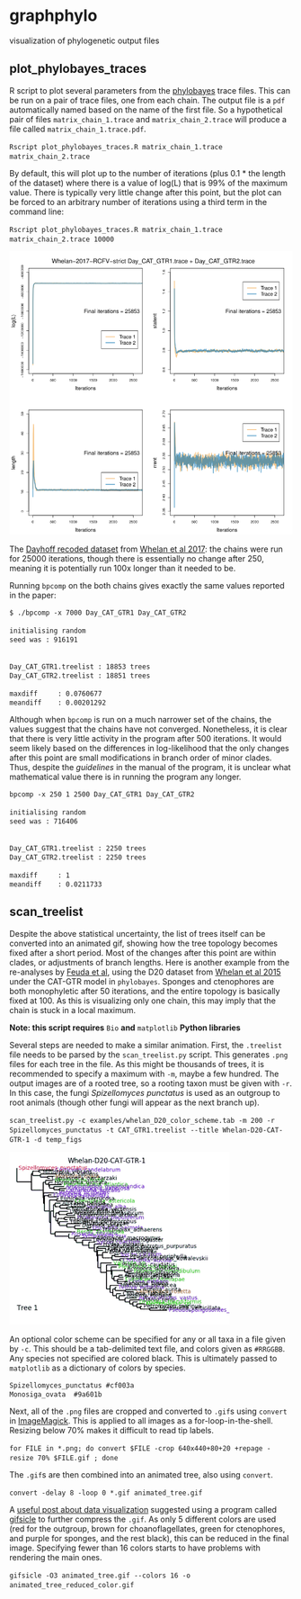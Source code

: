 # graphphylo
visualization of phylogenetic output files

## plot_phylobayes_traces
R script to plot several parameters from the [phylobayes](https://github.com/bayesiancook/pbmpi) trace files. This can be run on a pair of trace files, one from each chain. The output file is a `pdf` automatically named based on the name of the first file. So a hypothetical pair of files `matrix_chain_1.trace` and `matrix_chain_2.trace` will produce a file called `matrix_chain_1.trace.pdf`.

`Rscript plot_phylobayes_traces.R matrix_chain_1.trace matrix_chain_2.trace`

By default, this will plot up to the number of iterations (plus 0.1 * the length of the dataset) where there is a value of log(L) that is 99% of the maximum value. There is typically very little change after this point, but the plot can be forced to an arbitrary number of iterations using a third term in the command line:

`Rscript plot_phylobayes_traces.R matrix_chain_1.trace matrix_chain_2.trace 10000`

![Day_CAT_GTR1.trace.png](https://github.com/wrf/graphphylo/blob/master/examples/Day_CAT_GTR1.trace.png)

The [Dayhoff recoded dataset](https://bitbucket.org/bzxdp/feuda_et_al_2017) from [Whelan et al 2017](https://www.nature.com/articles/s41559-017-0331-3): the chains were run for 25000 iterations, though there is essentially no change after 250, meaning it is potentially run 100x longer than it needed to be.

Running `bpcomp` on the both chains gives exactly the same values reported in the paper:

```
$ ./bpcomp -x 7000 Day_CAT_GTR1 Day_CAT_GTR2

initialising random
seed was : 916191


Day_CAT_GTR1.treelist : 18853 trees
Day_CAT_GTR2.treelist : 18851 trees

maxdiff     : 0.0760677
meandiff    : 0.00201292
```

Although when `bpcomp` is run on a much narrower set of the chains, the values suggest that the chains have not converged. Nonetheless, it is clear that there is very little activity in the program after 500 iterations. It would seem likely based on the differences in log-likelihood that the only changes after this point are small modifications in branch order of minor clades. Thus, despite the _guidelines_ in the manual of the program, it is unclear what mathematical value there is in running the program any longer.

```
bpcomp -x 250 1 2500 Day_CAT_GTR1 Day_CAT_GTR2

initialising random
seed was : 716406


Day_CAT_GTR1.treelist : 2250 trees
Day_CAT_GTR2.treelist : 2250 trees

maxdiff     : 1
meandiff    : 0.0211733
```

## scan_treelist
Despite the above statistical uncertainty, the list of trees itself can be converted into an animated gif, showing how the tree topology becomes fixed after a short period. Most of the changes after this point are within clades, or adjustments of branch lengths. Here is another example from the re-analyses by [Feuda et al](https://bitbucket.org/bzxdp/feuda_et_al_2017), using the D20 dataset from [Whelan et al 2015](https://figshare.com/articles/Error_signal_and_the_placement_of_Ctenophora_sister_to_all_other_animals/1334306) under the CAT-GTR model in `phylobayes`. Sponges and ctenophores are both monophyletic after 50 iterations, and the entire topology is basically fixed at 100. As this is visualizing only one chain, this may imply that the chain is stuck in a local maximum.

**Note: this script requires** `Bio` **and** `matplotlib` **Python libraries**

Several steps are needed to make a similar animation. First, the `.treelist` file needs to be parsed by the `scan_treelist.py` script. This generates `.png` files for each tree in the file. As this might be thousands of trees, it is recommended to specify a maximum with `-m`, maybe a few hundred. The output images are of a rooted tree, so a rooting taxon must be given with `-r`. In this case, the fungi *Spizellomyces punctatus* is used as an outgroup to root animals (though other fungi will appear as the next branch up).

`scan_treelist.py -c examples/whelan_D20_color_scheme.tab -m 200 -r Spizellomyces_punctatus -t CAT_GTR1.treelist --title Whelan-D20-CAT-GTR-1 -d temp_figs`

![whelan_D20_CAT-GTR-1_animated_reduced.gif](https://github.com/wrf/graphphylo/blob/master/examples/whelan_D20_CAT-GTR-1_animated_reduced.gif)

An optional color scheme can be specified for any or all taxa in a file given by `-c`. This should be a tab-delimited text file, and colors given as `#RRGGBB`. Any species not specified are colored black. This is ultimately passed to `matplotlib` as a dictionary of colors by species.

```
Spizellomyces_punctatus	#cf003a
Monosiga_ovata	#9a601b
```

Next, all of the `.png` files are cropped and converted to `.gif`s using `convert` in [ImageMagick](https://www.imagemagick.org/script/index.php). This is applied to all images as a for-loop-in-the-shell. Resizing below 70% makes it difficult to read tip labels.

`for FILE in *.png; do convert $FILE -crop 640x440+80+20 +repage -resize 70% $FILE.gif ; done`

The `.gif`s are then combined into an animated tree, also using `convert`.

`convert -delay 8 -loop 0 *.gif animated_tree.gif`

A [useful post about data visualization](http://viewshed.matinic.us/2018/01/13/1139/) suggested using a program called [gifsicle](https://www.lcdf.org/gifsicle/) to further compress the `.gif`. As only 5 different colors are used (red for the outgroup, brown for choanoflagellates, green for ctenophores, and purple for sponges, and the rest black), this can be reduced in the final image. Specifying fewer than 16 colors starts to have problems with rendering the main ones.

`gifsicle -O3 animated_tree.gif --colors 16 -o animated_tree_reduced_color.gif`

